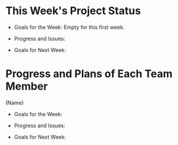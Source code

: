 # This Week's Project Status
- Goals for the Week: Empty for this first week.
  
- Progress and Issues: 

- Goals for Next Week: 

# Progress and Plans of Each Team Member
(Name)
- Goals for the Week: 

- Progress and Issues: 

- Goals for Next Week: 
